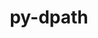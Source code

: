 ---
title: "py-dpath"
layout: cache
categories: [package, develop]
meta: {"versions": ["2.1.6"], "compilers": ["gcc@=7.3.1"], "oss": ["amzn2"], "platforms": ["linux"], "targets": ["aarch64", "neoverse_n1", "x86_64_v3"], "stacks": ["aws-isc", "aws-isc-aarch64", "root"], "num_specs": 8, "num_specs_by_stack": {"root": 8, "aws-isc-aarch64": 5, "aws-isc": 3}}
spec_details: [{"hash": "hu4b6ohjvr47kqbxxsi72qaouhac3zxs", "compiler": "gcc@=7.3.1", "versions": ["2.1.6"], "os": "amzn2", "platform": "linux", "target": "aarch64", "variants": ["build_system=python_pip"], "stacks": ["root", "aws-isc-aarch64"], "size": "-", "tarball": "https://binaries.spack.io/develop/build_cache/linux-amzn2-aarch64/gcc-7.3.1/py-dpath-2.1.6/linux-amzn2-aarch64-gcc-7.3.1-py-dpath-2.1.6-hu4b6ohjvr47kqbxxsi72qaouhac3zxs.spack"}, {"hash": "isnrfvypfzwh5yajz3sddu3ne3iweqck", "compiler": "gcc@=7.3.1", "versions": ["2.1.6"], "os": "amzn2", "platform": "linux", "target": "aarch64", "variants": ["build_system=python_pip"], "stacks": ["root", "aws-isc-aarch64"], "size": "-", "tarball": "https://binaries.spack.io/develop/build_cache/linux-amzn2-aarch64/gcc-7.3.1/py-dpath-2.1.6/linux-amzn2-aarch64-gcc-7.3.1-py-dpath-2.1.6-isnrfvypfzwh5yajz3sddu3ne3iweqck.spack"}, {"hash": "x7wx5btsthhuk5yi6huylwmbvm6fyd7z", "compiler": "gcc@=7.3.1", "versions": ["2.1.6"], "os": "amzn2", "platform": "linux", "target": "aarch64", "variants": ["build_system=python_pip"], "stacks": ["root", "aws-isc-aarch64"], "size": "-", "tarball": "https://binaries.spack.io/develop/build_cache/linux-amzn2-aarch64/gcc-7.3.1/py-dpath-2.1.6/linux-amzn2-aarch64-gcc-7.3.1-py-dpath-2.1.6-x7wx5btsthhuk5yi6huylwmbvm6fyd7z.spack"}, {"hash": "6gffwsrrictkuq6fsthzwppe3w6jgt7c", "compiler": "gcc@=7.3.1", "versions": ["2.1.6"], "os": "amzn2", "platform": "linux", "target": "neoverse_n1", "variants": ["build_system=python_pip"], "stacks": ["root", "aws-isc-aarch64"], "size": "-", "tarball": "https://binaries.spack.io/develop/build_cache/linux-amzn2-neoverse_n1/gcc-7.3.1/py-dpath-2.1.6/linux-amzn2-neoverse_n1-gcc-7.3.1-py-dpath-2.1.6-6gffwsrrictkuq6fsthzwppe3w6jgt7c.spack"}, {"hash": "pi5pjjh3x3f7njafdlhpuh2msqnusr6c", "compiler": "gcc@=7.3.1", "versions": ["2.1.6"], "os": "amzn2", "platform": "linux", "target": "neoverse_n1", "variants": ["build_system=python_pip"], "stacks": ["root", "aws-isc-aarch64"], "size": "-", "tarball": "https://binaries.spack.io/develop/build_cache/linux-amzn2-neoverse_n1/gcc-7.3.1/py-dpath-2.1.6/linux-amzn2-neoverse_n1-gcc-7.3.1-py-dpath-2.1.6-pi5pjjh3x3f7njafdlhpuh2msqnusr6c.spack"}, {"hash": "c3ogeqmsagchw5lq5iko6g7bxunssjyt", "compiler": "gcc@=7.3.1", "versions": ["2.1.6"], "os": "amzn2", "platform": "linux", "target": "x86_64_v3", "variants": ["build_system=python_pip"], "stacks": ["aws-isc", "root"], "size": "-", "tarball": "https://binaries.spack.io/develop/build_cache/linux-amzn2-x86_64_v3/gcc-7.3.1/py-dpath-2.1.6/linux-amzn2-x86_64_v3-gcc-7.3.1-py-dpath-2.1.6-c3ogeqmsagchw5lq5iko6g7bxunssjyt.spack"}, {"hash": "tqsqvcxk5yryebfcdhfbb5qtcjvfa6nn", "compiler": "gcc@=7.3.1", "versions": ["2.1.6"], "os": "amzn2", "platform": "linux", "target": "x86_64_v3", "variants": ["build_system=python_pip"], "stacks": ["aws-isc", "root"], "size": "-", "tarball": "https://binaries.spack.io/develop/build_cache/linux-amzn2-x86_64_v3/gcc-7.3.1/py-dpath-2.1.6/linux-amzn2-x86_64_v3-gcc-7.3.1-py-dpath-2.1.6-tqsqvcxk5yryebfcdhfbb5qtcjvfa6nn.spack"}, {"hash": "woqdpm3rhwlmxq7wfnrob3okaoliyecp", "compiler": "gcc@=7.3.1", "versions": ["2.1.6"], "os": "amzn2", "platform": "linux", "target": "x86_64_v3", "variants": ["build_system=python_pip"], "stacks": ["aws-isc", "root"], "size": "-", "tarball": "https://binaries.spack.io/develop/build_cache/linux-amzn2-x86_64_v3/gcc-7.3.1/py-dpath-2.1.6/linux-amzn2-x86_64_v3-gcc-7.3.1-py-dpath-2.1.6-woqdpm3rhwlmxq7wfnrob3okaoliyecp.spack"}]
---